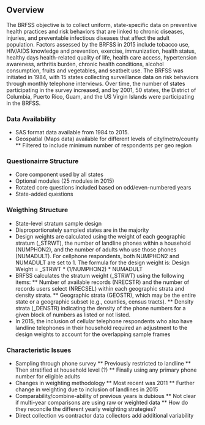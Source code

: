 
## Overview
The BRFSS objective is to collect uniform, state-specific data on preventive health practices and risk behaviors that are linked to chronic diseases, injuries, and preventable infectious diseases that affect the adult population. Factors assessed by the BRFSS in 2015 include tobacco use, HIV/AIDS knowledge and prevention, exercise, immunization, health status, healthy days health-related quality of life, health care access, hypertension awareness, arthritis burden, chronic health conditions, alcohol consumption, fruits and vegetables, and seatbelt use.  The BRFSS was initiated in 1984, with 15 states collecting surveillance data on risk behaviors through monthly telephone interviews. Over time, the number of states participating in the survey increased, and by 2001, 50 states, the District of Columbia, Puerto Rico, Guam, and the US Virgin Islands were participating in the BRFSS.

### Data Availability
* SAS format data available from 1984 to 2015.
* Geospatial (Maps data) available for different levels of city/metro/county
** Filtered to include minimum number of respondents per geo region

### Questionairre Structure
* Core component used by all states
* Optional modules (25 modules in 2015)
* Rotated core questions included based on odd/even-numbered years
* State-added questions


### Weigthing Structure
* State-level stratum sample design
* Disproportionately sampled states are in the majority
* Design weights are calculated using the weight of each geographic stratum (_STRWT), the number of landline phones within a household (NUMPHON2), and the number of adults who use those phones (NUMADULT). For cellphone respondents, both NUMPHON2 and NUMADULT are set to 1. The formula for the design weight is: Design Weight = _STRWT * (1/NUMPHON2) * NUMADULT
* BRFSS calculates the stratum weight (_STRWT) using the following items:
** Number of available records (NRECSTR) and the number of records users select (NRECSEL) within each geographic strata and density strata.
** Geographic strata (GEOSTR), which may be the entire state or a geographic subset (e.g., counties, census tracts).
** Density strata (_DENSTR) indicating the density of the phone numbers for a given block of numbers as listed or not listed.
* In 2015, the inclusion of cellular telephone respondents who also have landline telephones in their household required an adjustment to the design weights to account for the overlapping sample frames

### Characteristic Issues
* Sampling through phone survey
** Previously restricted to landline
** Then stratified at household level (?)
** Finally using any primary phone number for eligible adults
* Changes in weighting methodology
** Most recent was 2011
** Further change in weighting due to inclusion of landlines in 2015
* Comparability/combine-ability of previous years is dubious
** Not clear if multi-year comparisons are using raw or weighted data
** How do they reconcile the different yearly weighting strategies?
* Direct collection vs contractor data collectors add additional variability

